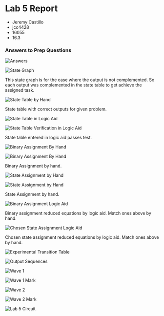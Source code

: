 # Lab 5 Report

* Jeremy Castillo
* jcc4428
* 16055
* 16.3

### Answers to Prep Questions
![Answers](screenshots/IMG_0413.JPG)

![State Graph](screenshots/IMG_0414.JPG)

This state graph is for the case where the output is not complemented. So each output was complemented in the state table to get achieve the assigned task.

![State Table by Hand](screenshots/IMG_0415.JPG)

State table with correct outputs for given problem.

![State Table in Logic Aid](screenshots/logicAidStateTable.png)

![State Table Verification in Logic Aid](screenshots/logicAidVerification.png)

State table entered in logic aid passes test.

![Binary Assignment By Hand](screenshots/IMG_0417.JPG)

![Binary Assignment By Hand](screenshots/IMG_0418.JPG)

Binary Assignment by hand.

![State Assignment by Hand](screenshots/IMG_0419.JPG)

![State Assignment by Hand](screenshots/IMG_0420.JPG)

State Assignment by hand.

![Binary Assignment Logic Aid](screenshots/logicAidEquationB.png)

Binary assignment reduced equations by logic aid. Match ones above by hand.

![Chosen State Assignment Logic Aid](screenshots/logicAidEquationS.png)

Chosen state assignment reduced equations by logic aid. Match ones above by hand.

![Experimental Transition Table](screenshots/IMG_0422.JPG)

![Output Sequences](screenshots/IMG_0424.JPG)

![Wave 1](screenshots/wave1.png)

![Wave 1 Mark](screenshots/wave1mark.JPG)

![Wave 2](screenshots/wave2.png)

![Wave 2 Mark](screenshots/wave2mark.JPG)

![Lab 5 Circuit](screenshots/lab5circuit.png)
